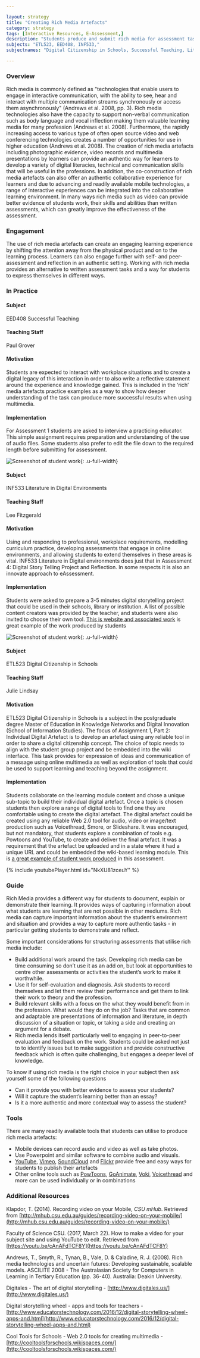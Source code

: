 ```yaml
---

layout: strategy
title: "Creating Rich Media Artefacts"
category: strategy
tags: [Interactive Resources, E-Assessment,]
description: "Students produce and submit rich media for assessment tasks."
subjects: "ETL523, EED408, INF533,"
subjectnames: "Digital Citizenship in Schools, Successful Teaching, Literature in Digital Environments,"

---
```


### Overview

Rich media is commonly defined as "technologies that enable users to engage in interactive communication, with the ability to see, hear and interact with multiple communication streams synchronously or access them asynchronously" (Andrews et al. 2008, pp. 3). Rich media technologies also have the capacity to support non-verbal communication such as body language and vocal inflection making them valuable learning media for many profession (Andrews et al. 2008). Furthermore, the rapidly increasing access to various type of often open source video and web conferencing technologies creates a number of opportunities for use in higher education (Andrews et al. 2008). The creation of rich media artefacts including photographic evidence, video records and multimedia presentations by learners can provide an authentic way for learners to develop a variety of digital literacies, technical and communication skills that will be useful in the professions. In addition, the co-construction of rich media artefacts can also offer an authentic collaborative experience for learners and due to advancing and readily available mobile technologies, a range of interactive experiences can be integrated into the collaborative learning environment. In many ways rich media such as video can provide better evidence of students work, their skills and abilities than written assessments, which can greatly improve the effectiveness of the assessment.

### Engagement

The use of rich media artefacts can create an engaging learning experience by shifting the attention away from the physical product and on to the learning process. Learners can also engage further with self- and peer-assessment and reflection in an authentic setting. Working with rich media provides an alternative to written assessment tasks and a way for students to express themselves in different ways.

### In Practice
<div class="u-release practice" >

<div class="practice-item">
<div class="practice-content" markdown="1">

#### Subject

EED408 Successful Teaching

#### Teaching Staff

Paul Grover

#### Motivation

Students are expected to interact with workplace situations and to create a digital legacy of this interaction in order to also write a reflective statement around the experience and knowledge gained. This is included in the ‘rich’ media artefacts practice examples as a way to show how deeper understanding of the task can produce more successful results when using multimedia.

#### Implementation

For Assessment 1 students are asked to interview a practicing educator. This simple assignment requires preparation and understanding of the use of audio files. Some students also prefer to edit the file down to the required length before submitting for assessment.

![Screenshot of student work](../images/practices/Creating-Rich-Media-Artefacts-EED408.png){: .u-full-width}

</div>
</div>

<div class="practice-item">
<div class="practice-content" markdown="1">

#### Subject

INF533 Literature in Digital Environments

#### Teaching Staff

Lee Fitzgerald

#### Motivation

Using and responding to professional, workplace requirements, modelling curriculum practice, developing assessments that engage in online environments, and allowing students to extend themselves in these areas is vital. INF533 Literature in Digital environments does just that in Assessment 4: Digital Story Telling Project and Reflection. In some respects it is also an innovate approach to eAssessment. 

#### Implementation

Students were asked to prepare a 3-5 minutes digital storytelling project that could be used in their schools, library or institution. A list of possible content creators was provided by the teacher, and students were also invited to choose their own tool. [This is website and associated work](http://lisaplenty.wixsite.com/thingsthatmatter) is great example of the work produced by students

![Screenshot of student work](../images/practices/Creating-Rich-Media-Artefacts-INF533.jpg){: .u-full-width}

</div>
</div>

<div class="practice-item">
<div class="practice-content" markdown="1">

#### Subject

ETL523 Digital Citizenship in Schools

#### Teaching Staff

Julie Lindsay

#### Motivation

ETL523 Digital Citizenship in Schools is a subject in the postgraduate degree Master of Education in Knowledge Networks and Digital Innovation (School of Information Studies). The focus of Assignment 1, Part 2: Individual Digital Artefact is to develop an artefact using any reliable tool in order to share a digital citizenship concept. The choice of topic needs to align with the student group project and be embedded into the wiki interface. This task provides for expression of ideas and communication of a message using online multimedia as well as exploration of tools that could be used to support learning and teaching beyond the assignment.

#### Implementation

Students collaborate on the learning module content and chose a unique sub-topic to build their individual digital artefact. Once a topic is chosen students then explore a range of digital tools to find one they are comfortable using to create the digital artefact. The digital artefact could be created using any reliable Web 2.0 tool for audio, video or image/text production such as Voicethread, Smore, or Slideshare. It was encouraged, but not mandatory, that students explore a combination of tools e.g. Powtoons and YouTube, to create and deliver the final artefact. It was a requirement that the artefact be uploaded and in a state where it had a unique URL and could be embedded the wiki-based learning module. This is [a great example of student work produced](https://youtu.be/622OHuEMM38) in this assessment.

{% include youtubePlayer.html id="NkXU81zceuY" %}

</div>
</div>

</div>

### Guide

Rich Media provides a different way for students to document, explain or demonstrate their learning. It provides ways of capturing information about what students are learning that are not possible in other mediums. Rich media can capture important information about the student’s environment and situation and provides a way to capture more authentic tasks - in particular getting students to demonstrate and reflect.

Some important considerations for structuring assessments that utilise rich media include:

* Build additional work around the task. Developing rich media can be time consuming so don’t use it as an add on, but look at opportunities to centre other assessments or activities the student’s work to make it worthwhile.
* Use it for self-evaluation and diagnosis. Ask students to record themselves and let them review their performance and get them to link their work to theory and the profession.
* Build relevant skills with a focus on the what they would benefit from in the profession. What would they do on the job? Tasks that are common and adaptable are presentations of information and literature, in depth discussion of a situation or topic, or taking a side and creating an argument for a debate.
* Rich media lends itself particularly well to engaging in peer-to-peer evaluation and feedback on the work. Students could be asked not just to to identify issues but to make suggestion and provide constructive feedback which is often quite challenging, but engages a deeper level of knowledge.

To know if using rich media is the right choice in your subject then ask yourself some of the following questions

* Can it provide you with better evidence to assess your students?
* Will it capture the student’s learning better than an essay?
* Is it a more authentic and more contextual way to assess the student?

### Tools

There are many readily available tools that students can utilise to produce rich media artefacts:

* Mobile devices can record audio and video as well as take photos. 
* Use Powerpoint and similar software to combine audio and visuals.
* [YouTube](https://www.youtube.com/), [Vimeo](https://vimeo.com/), [SoundCloud](https://soundcloud.com/) and [Flickr](https://www.flickr.com/) provide free and easy ways for students to publish their artefacts
* Other online tools such as [PowToons](https://www.powtoon.com/), [GoAnimate](https://goanimate.com/), [Voki](http://www.voki.com/), [Voicethread](http://voicethread.com/) and more can be used individually or in combinations

### Additional Resources

<div class="apa-ref" markdown="1">

Klapdor, T. (2014). Recording video on your Mobile, *CSU mHub*. Retrieved from [http://mhub.csu.edu.au/guides/recording-video-on-your-mobile/](http://mhub.csu.edu.au/guides/recording-video-on-your-mobile/)

Faculty of Science CSU. (2017, March 22). How to make a video for your subject site and using YouTube to edit. Retrieved from [https://youtu.be/cAnAFdTCF8Y](https://youtu.be/cAnAFdTCF8Y)

Andrews, T., Smyth, R., Tynan, B., Vale, D. & Caladine, R. J. (2008). Rich media technologies and uncertain futures: Developing sustainable, scalable models. ASCILITE 2008 - The Australasian Society for Computers in Learning in Tertiary Education (pp. 36-40). Australia: Deakin University.

Digitales - The art of digital storytelling - [http://www.digitales.us/](http://www.digitales.us/)

Digital storytelling wheel - apps and tools for teachers - [http://www.educatorstechnology.com/2016/12/digital-storytelling-wheel-apps-and.html](http://www.educatorstechnology.com/2016/12/digital-storytelling-wheel-apps-and.html)

Cool Tools for Schools - Web 2.0 tools for creating multimedia - [http://cooltoolsforschools.wikispaces.com/](http://cooltoolsforschools.wikispaces.com/)

</div>
